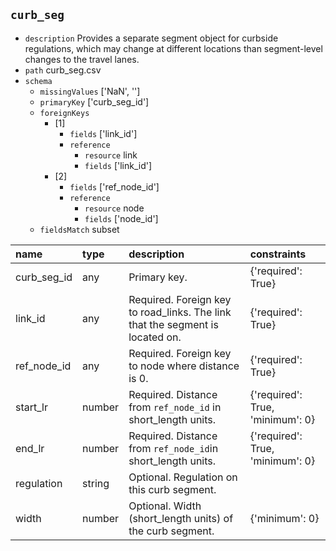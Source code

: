 ## `curb_seg`
  - `description` Provides a separate segment object for curbside regulations, which may change at different locations than segment-level changes to the travel lanes.
  - `path` curb_seg.csv
  - `schema`
      - `missingValues` ['NaN', '']
    - `primaryKey` ['curb_seg_id']
    - `foreignKeys`
      - [1]
        - `fields` ['link_id']
        - `reference`
          - `resource` link
          - `fields` ['link_id']
      - [2]
        - `fields` ['ref_node_id']
        - `reference`
          - `resource` node
          - `fields` ['node_id']
    - `fieldsMatch` subset
  
| name        | type   | description                                                                   | constraints                      |
|:------------|:-------|:------------------------------------------------------------------------------|:---------------------------------|
| curb_seg_id | any    | Primary key.                                                                  | {'required': True}               |
| link_id     | any    | Required. Foreign key to road_links. The link that the segment is located on. | {'required': True}               |
| ref_node_id | any    | Required. Foreign key to node where distance is 0.                            | {'required': True}               |
| start_lr    | number | Required. Distance from `ref_node_id` in short_length units.                  | {'required': True, 'minimum': 0} |
| end_lr      | number | Required. Distance from `ref_node_id`in short_length units.                   | {'required': True, 'minimum': 0} |
| regulation  | string | Optional. Regulation on this curb segment.                                    |                                  |
| width       | number | Optional. Width (short_length units) of the curb segment.                     | {'minimum': 0}                   |